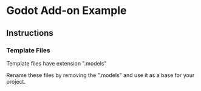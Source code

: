 # Godot Add-on Example

## Instructions

### Template Files 

Template files have extension ".models"

Rename these files by removing the ".models" and use it as a base for your project.